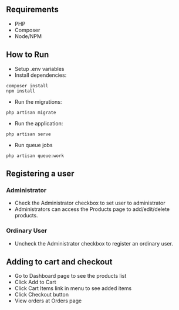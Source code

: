 ## Requirements
- PHP
- Composer
- Node/NPM

## How to Run
- Setup .env variables
- Install dependencies:
```
composer install
npm install
```

- Run the migrations:
```
php artisan migrate
```

- Run the application:
```
php artisan serve
```

- Run queue jobs
```
php artisan queue:work 
```

## Registering a user
### Administrator
- Check the Administrator checkbox to set user to administrator
- Administrators can access the Products page to add/edit/delete products.

### Ordinary User
- Uncheck the Administrator checkbox to register an ordinary user.

## Adding to cart and checkout
- Go to Dashboard page to see the products list
- Click Add to Cart
- Click Cart Items link in menu to see added items
- Click Checkout button
- View orders at Orders page